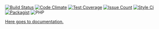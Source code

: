 [![Build Status](https://img.shields.io/travis/n86io/hook.svg?style=flat-square)](https://travis-ci.org/n86io/hook)
[![Code Climate](https://img.shields.io/codeclimate/github/n86io/hook.svg?style=flat-square)](https://codeclimate.com/github/n86io/hook)
[![Test Coverage](https://img.shields.io/codeclimate/coverage/github/n86io/hook.svg?style=flat-square)](https://codeclimate.com/github/n86io/hook/coverage)
[![Issue Count](https://img.shields.io/codeclimate/issues/github/n86io/hook.svg?style=flat-square)](https://codeclimate.com/github/n86io/hook/issues)
[![Style Ci](https://styleci.io/repos/76562234/shield?style=flat-square)](https://styleci.io/repos/76562234)
[![Packagist](https://img.shields.io/packagist/l/n86io/hook.svg?style=flat-square)](https://packagist.org/packages/n86io/hook)
![PHP](https://img.shields.io/badge/PHP-7.0%2C%207.1-blue.svg?style=flat-square)

[Here goes to documentation.](http://hook.readthedocs.io/en/latest/)
